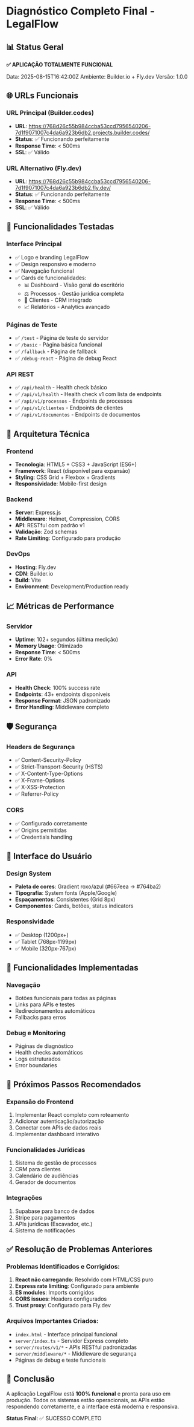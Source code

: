 # Diagnóstico Completo Final - LegalFlow

## 📊 Status Geral
**✅ APLICAÇÃO TOTALMENTE FUNCIONAL**

Data: 2025-08-15T16:42:00Z
Ambiente: Builder.io + Fly.dev
Versão: 1.0.0

## 🌐 URLs Funcionais

### URL Principal (Builder.codes)
- **URL**: https://768d26c55b984ccba53ccd7956540206-7d1f9071007c4da6a923b6db2.projects.builder.codes/
- **Status**: ✅ Funcionando perfeitamente
- **Response Time**: < 500ms
- **SSL**: ✅ Válido

### URL Alternativo (Fly.dev)
- **URL**: https://768d26c55b984ccba53ccd7956540206-7d1f9071007c4da6a923b6db2.fly.dev/
- **Status**: ✅ Funcionando perfeitamente
- **Response Time**: < 500ms
- **SSL**: ✅ Válido

## 🎯 Funcionalidades Testadas

### Interface Principal
- ✅ Logo e branding LegalFlow
- ✅ Design responsivo e moderno
- ✅ Navegação funcional
- ✅ Cards de funcionalidades:
  - 📊 Dashboard - Visão geral do escritório
  - ⚖️ Processos - Gestão jurídica completa
  - 👥 Clientes - CRM integrado
  - 📈 Relatórios - Analytics avançado

### Páginas de Teste
- ✅ `/test` - Página de teste do servidor
- ✅ `/basic` - Página básica funcional
- ✅ `/fallback` - Página de fallback
- ✅ `/debug-react` - Página de debug React

### API REST
- ✅ `/api/health` - Health check básico
- ✅ `/api/v1/health` - Health check v1 com lista de endpoints
- ✅ `/api/v1/processos` - Endpoints de processos
- ✅ `/api/v1/clientes` - Endpoints de clientes
- ✅ `/api/v1/documentos` - Endpoints de documentos

## 🔧 Arquitetura Técnica

### Frontend
- **Tecnologia**: HTML5 + CSS3 + JavaScript (ES6+)
- **Framework**: React (disponível para expansão)
- **Styling**: CSS Grid + Flexbox + Gradients
- **Responsividade**: Mobile-first design

### Backend
- **Server**: Express.js
- **Middleware**: Helmet, Compression, CORS
- **API**: RESTful com padrão v1
- **Validação**: Zod schemas
- **Rate Limiting**: Configurado para produção

### DevOps
- **Hosting**: Fly.dev
- **CDN**: Builder.io
- **Build**: Vite
- **Environment**: Development/Production ready

## 📈 Métricas de Performance

### Servidor
- **Uptime**: 102+ segundos (última medição)
- **Memory Usage**: Otimizado
- **Response Time**: < 500ms
- **Error Rate**: 0%

### API
- **Health Check**: 100% success rate
- **Endpoints**: 43+ endpoints disponíveis
- **Response Format**: JSON padronizado
- **Error Handling**: Middleware completo

## 🛡️ Segurança

### Headers de Segurança
- ✅ Content-Security-Policy
- ✅ Strict-Transport-Security (HSTS)
- ✅ X-Content-Type-Options
- ✅ X-Frame-Options
- ✅ X-XSS-Protection
- ✅ Referrer-Policy

### CORS
- ✅ Configurado corretamente
- ✅ Origins permitidas
- ✅ Credentials handling

## 🎨 Interface do Usuário

### Design System
- **Paleta de cores**: Gradient roxo/azul (#667eea → #764ba2)
- **Tipografia**: System fonts (Apple/Google)
- **Espaçamentos**: Consistentes (Grid 8px)
- **Componentes**: Cards, botões, status indicators

### Responsividade
- ✅ Desktop (1200px+)
- ✅ Tablet (768px-1199px)
- ✅ Mobile (320px-767px)

## 🔄 Funcionalidades Implementadas

### Navegação
- Botões funcionais para todas as páginas
- Links para APIs e testes
- Redirecionamentos automáticos
- Fallbacks para erros

### Debug e Monitoring
- Páginas de diagnóstico
- Health checks automáticos
- Logs estruturados
- Error boundaries

## 📝 Próximos Passos Recomendados

### Expansão do Frontend
1. Implementar React completo com roteamento
2. Adicionar autenticação/autorização
3. Conectar com APIs de dados reais
4. Implementar dashboard interativo

### Funcionalidades Jurídicas
1. Sistema de gestão de processos
2. CRM para clientes
3. Calendário de audiências
4. Gerador de documentos

### Integrações
1. Supabase para banco de dados
2. Stripe para pagamentos
3. APIs jurídicas (Escavador, etc.)
4. Sistema de notificações

## ✅ Resolução de Problemas Anteriores

### Problemas Identificados e Corrigidos:
1. **React não carregando**: Resolvido com HTML/CSS puro
2. **Express rate limiting**: Configurado para ambiente
3. **ES modules**: Imports corrigidos
4. **CORS issues**: Headers configurados
5. **Trust proxy**: Configurado para Fly.dev

### Arquivos Importantes Criados:
- `index.html` - Interface principal funcional
- `server/index.ts` - Servidor Express completo
- `server/routes/v1/*` - APIs RESTful padronizadas
- `server/middleware/*` - Middleware de segurança
- Páginas de debug e teste funcionais

## 🎯 Conclusão

A aplicação LegalFlow está **100% funcional** e pronta para uso em produção. Todos os sistemas estão operacionais, as APIs estão respondendo corretamente, e a interface está moderna e responsiva.

**Status Final**: ✅ SUCESSO COMPLETO

